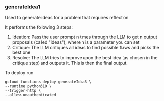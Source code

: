 ### generateIdea1

Used to generate ideas for a problem that requires reflection

It performs the following 3 steps:

1. Ideation: Pass the user prompt n times through the LLM to get n output proposals (called "ideas"), where n is a parameter you can set
2. Critique: The LLM critiques all ideas to find possible flaws and picks the best one
3. Resolve: The LLM tries to improve upon the best idea (as chosen in the critique step) and outputs it. This is then the final output.

To deploy run

```
gcloud functions deploy generateIdea3 \
--runtime python310 \
--trigger-http \
--allow-unauthenticated
```

